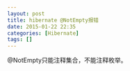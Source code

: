 ```yaml
---
layout: post
title: hibernate @NotEmpty报错
date: 2015-01-22 22:35
categories: [Hibernate]
tags: []
---
```

@NotEmpty只能注释集合，不能注释枚举。
